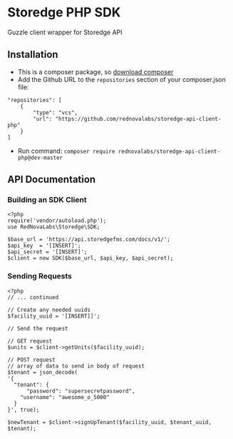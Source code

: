 # Storedge PHP SDK
Guzzle client wrapper for Storedge API

## Installation
*  This is a composer package, so [download composer](https://getcomposer.org/download/)
*  Add the Github URL to the `repositories` section of your composer.json file:

```
"repositories": [
    {
        "type": "vcs",
        "url": "https://github.com/rednovalabs/storedge-api-client-php"
    }
]
```
*  Run command: `composer require rednovalabs/storedge-api-client-php@dev-master`

## API Documentation

### Building an SDK Client

```
<?php
require('vendor/autoload.php');
use RedNovaLabs\Storedge\SDK;

$base_url = 'https://api.storedgefms.com/docs/v1/';
$api_key  = '[INSERT]';
$api_secret = '[INSERT]';
$client = new SDK($base_url, $api_key, $api_secret);

```

### Sending Requests
```
<?php
// ... continued

// Create any needed uuids
$facility_uuid = '[INSERT]]';

// Send the request

// GET request
$units = $client->getUnits($facility_uuid);

// POST request
// array of data to send in body of request
$tenant = json_decode(
'{
  "tenant": {
      "password": "supersecretpassword",
    "username": "awesome_o_5000"
  }
}', true);

$newTenant = $client->signUpTenant($facility_uuid, $tenant_uuid, $tenant);
```
